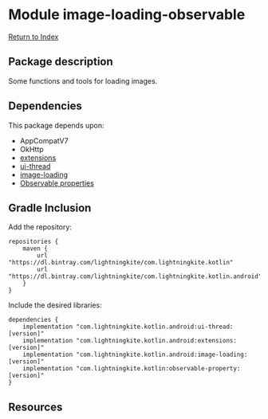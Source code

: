 # Module image-loading-observable

[Return to Index](../)

## Package description

Some functions and tools for loading images.
    
## Dependencies

This package depends upon:
 - AppCompatV7 
 - OkHttp
 - [extensions](../extensions)
 - [ui-thread](../ui-thread)
 - [image-loading](../image-loading)
 - [Observable properties](https://github.com/lightningkite/lk-kotlin/tree/master/observable-property)


## Gradle Inclusion

Add the repository:

```
repositories {
    maven {
        url "https://dl.bintray.com/lightningkite/com.lightningkite.kotlin"
        url "https://dl.bintray.com/lightningkite/com.lightningkite.kotlin.android"
    }
}
```

Include the desired libraries:

```
dependencies {
    implementation "com.lightningkite.kotlin.android:ui-thread:[version]"
    implementation "com.lightningkite.kotlin.android:extensions:[version]"
    implementation "com.lightningkite.kotlin.android:image-loading:[version]"
    implementation "com.lightningkite.kotlin:observable-property:[version]"
}
```

## Resources